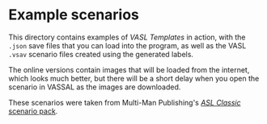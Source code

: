 # Example scenarios

This directory contains examples of *VASL Templates* in action, with the `.json` save files that you can load into the program, as well as the VASL `.vsav` scenario files created using the generated labels.

The online versions contain images that will be loaded from the internet, which looks much better, but there will be a short delay when you open the scenario in VASSAL as the images are downloaded.

These scenarios were taken from Multi-Man Publishing's [*ASL Classic* scenario pack](http://www.multimanpublishing.com/Support/ASLASLSK/ASLOfficialDownloads/tabid/109/Default.aspx).
